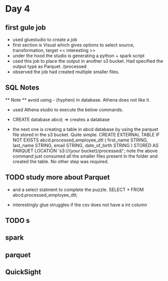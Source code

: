 # Day 4
## first gule job
  - used gluestudio to create a job
  - first section is Visual which gives options to select source, transformation, target << interesting >>
  - under the hood the studio is generating a python + spark script
  - used this job to place the output in another s3 bucket. Had specified the output type as Parquet. /processed
  - observed the job had created multiple smaller files. 
## SQL Notes
** Note ** avoid using - (hyphen) in database. Athena does not like it.
  - used Athena studio to execute the below commands. 
  
  - CREATE database abcd; => creates a database

- the next one is creating a table in abcd database by using the parquet file stored in the s3 bucket. Quite simple.
CREATE EXTERNAL TABLE IF NOT EXISTS abcd.processed_employee_dtl (
  first_name STRING,
  last_name STRING,
  email STRING,
  date_of_birth STRING
)
STORED AS PARQUET
LOCATION 's3://{your bucket}/processed/';
note the above command just consumed all the smaller files present in the folder and created the table. No other step was required. 
## TODO study more about Parquet
- and a select statment to complete the puzzle.
  SELECT * FROM abcd.processed_employee_dtl;

- interestingly glue struggles if the csv does not have a int column
## TODO s
## spark
    
## parquet

## QuickSight
